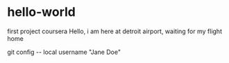 # hello-world
first project coursera 
Hello, i am here at detroit airport, waiting for my flight home

git config -- local username "Jane Doe"
